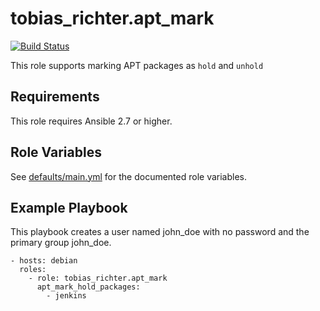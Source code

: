 # tobias_richter.apt_mark

[![Build Status](https://github.com/tobias-richter/ansible-apt-mark/workflows/CI/badge.svg)](https://github.com/tobias-richter/ansible-apt-mark/actions)

This role supports marking APT packages as `hold` and `unhold`

## Requirements

This role requires Ansible 2.7 or higher.

## Role Variables

See [defaults/main.yml](defaults/main.yml) for the documented role variables.

## Example Playbook

This playbook creates a user named john_doe with no password and the primary group john_doe.

    - hosts: debian
	  roles:
	    - role: tobias_richter.apt_mark
          apt_mark_hold_packages:
            - jenkins      
